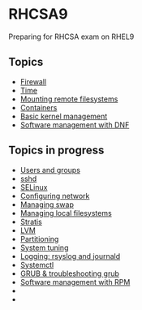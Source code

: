 # RHCSA9
Preparing for RHCSA exam on RHEL9

## Topics 
- [Firewall](./Topics/firewall.md)
- [Time](./Topics/time_services.md)
- [Mounting remote filesystems](./Topics/remote_fs.md)
- [Containers](./Topics/containers.md)
- [Basic kernel management](./Topics/basic_kernel_mgmt.md)
- [Software management with DNF](./Topics/dnf.md)

## Topics in progress
- [Users and groups](./Topics/users_and_groups.md)
- [sshd](./Topics/sshd.md)
- [SELinux](./Topics/selinux.md)
- [Configuring network](./Topics/network_config.md)
- [Managing swap](./Topics/swap.md)
- [Managing local filesystems](./Topics/filesystems.md)
- [Stratis](./Topics/stratis.md)
- [LVM](./Topics/lvm.md)
- [Partitioning](./Topics/partitioning.md)
- [System tuning](./Topics/system_tuning.md)
- [Logging: rsyslog and journald](./Topics/logging.md)
- [Systemctl](./Topics/systemctl.md)
- [GRUB & troubleshooting grub](./Topics/grub.md)
- [Software management with RPM](./Topics/rpm.md)
- [](./Topics/)
- [](./Topics/)
